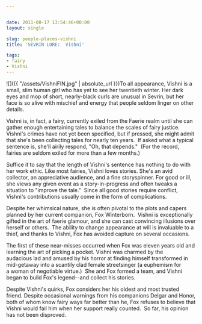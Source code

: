 ```yaml
---


date: 2011-08-17 13:54:46+00:00
layout: single

slug: people-places-vishni
title: 'SEVRIN LORE:  Vishni'

tags:
- fairy
- Vishni
---
```


![]({{ "/assets/VishniFIN.jpg" | absolute_url }})To all appearance, Vishni is a small, slim human girl who has yet to see her twentieth winter. Her dark eyes and mop of short, nearly-black curls are unusual in Sevrin, but her face is so alive with mischief and energy that people seldom linger on other details.

Vishni is, in fact, a fairy, currently exiled from the Faerie realm until she can gather enough entertaining tales to balance the scales of fairy justice.  Vishni's crimes have not yet been specified, but if pressed, she might admit that she's been collecting tales for nearly ten years.  If asked what a typical sentence is, she'll airily respond, "Oh, that depends."  (For the record, fairies are seldom exiled for more than a few months.)

Suffice it to say that the length of Vishni's sentence has nothing to do with her work ethic. Like most fairies, Vishni loves stories. She's an avid collector, an appreciative audience, and a fine storyspinner. For good or ill, she views any given event as a story-in-progress and often tweaks a situation to "improve the tale."  Since all good stories require conflict, Vishni's contributions usually come in the form of complications.

Despite her whimsical nature, she is often pivotal to the plots and capers planned by her current companion, Fox Winterborn.  Vishni is exceptionally gifted in the art of faerie glamour, and she can cast convincing illusions over herself or others.  The ability to change appearance at will is invaluable to a thief, and thanks to Vishni, Fox has avoided capture on several occasions.

The first of these near-misses occurred when Fox was eleven years old and learning the art of picking a pocket. Vishni was charmed by the audacious lad and amused by his horror at finding himself transformed in mid-getaway into a scantily clad female streetsinger (a euphemism for a woman of negotiable virtue.)  She and Fox formed a team, and Vishni began to build Fox's legend--and collect his stories.

Despite Vishni's quirks, Fox considers her his oldest and most trusted friend. Despite occasional warnings from his companions Delgar and Honor, both of whom know fairy ways far better than he, Fox refuses to believe that Vishni would fail him when her support really counted.  So far, his opinion has not been disproved.

